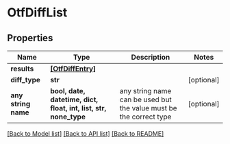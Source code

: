 # OtfDiffList


## Properties
Name | Type | Description | Notes
------------ | ------------- | ------------- | -------------
**results** | [**[OtfDiffEntry]**](OtfDiffEntry.md) |  | 
**diff_type** | **str** |  | [optional] 
**any string name** | **bool, date, datetime, dict, float, int, list, str, none_type** | any string name can be used but the value must be the correct type | [optional]

[[Back to Model list]](../README.md#documentation-for-models) [[Back to API list]](../README.md#documentation-for-api-endpoints) [[Back to README]](../README.md)


